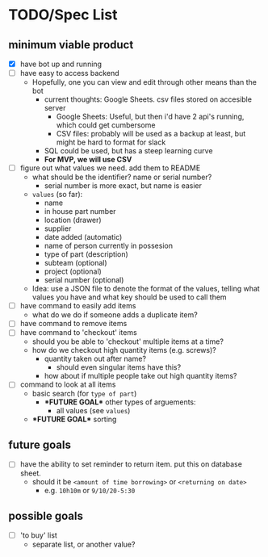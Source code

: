 # TODO/Spec List

## minimum viable product

- [x] have bot up and running  
- [ ] have easy to access backend  
    - Hopefully, one you can view and edit through other means than the bot  
        - current thoughts: Google Sheets. csv files stored on accesible server  
            - Google Sheets: Useful, but then i'd have 2 api's running, which could get cumbersome  
            - CSV files: probably will be used as a backup at least, but might be hard to format for slack   
        - SQL could be used, but has a steep learning curve
        - **For MVP, we will use CSV**
- [ ] figure out what values we need. add them to README  
    - what should be the identifier? name or serial number?
        - serial number is more exact, but name is easier
    - `values` (so far):
        - name
        - in house part number
        - location (drawer)
        - supplier
        - date added (automatic)
        - name of person currently in possesion
        - type of part (description)
        - subteam (optional)
        - project (optional)
        - serial number (optional)
    - Idea: use a JSON file to denote the format of the values, telling what values you have and what key should be used to call them
- [ ] have command to easily add items  
    - what do we do if someone adds a duplicate item?
- [ ] have command to remove items  
- [ ] have command to 'checkout' items  
    - should you be able to 'checkout' multiple items at a time?  
    - how do we checkout high quantity items (e.g. screws)?  
        - quantity taken out after name?  
            - should even singular items have this?  
        - how about if multiple people take out high quantity items?  
- [ ] command to look at all items
    - basic search (for `type of part`)
        - **\*FUTURE GOAL\*** other types of arguements:
            - all values (see `values`)
    - **\*FUTURE GOAL\*** sorting

## future goals

- [ ] have the ability to set reminder to return item. put this on database sheet.  
    - should it be `<amount of time borrowing>` or `<returning on date>`  
        - e.g. `10h10m` or `9/10/20-5:30`  

## possible goals

- [ ] 'to buy' list  
    - separate list, or another value?  
